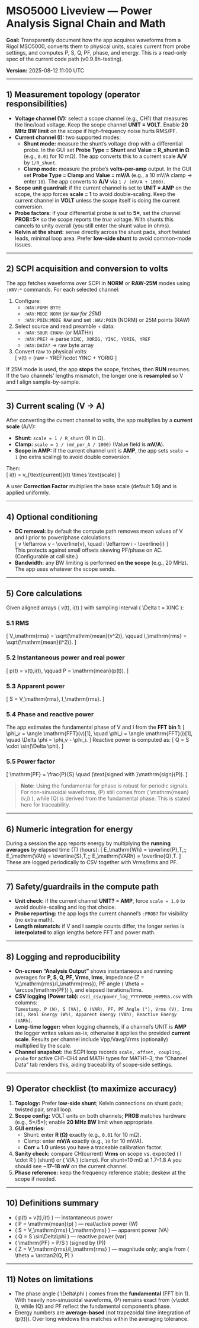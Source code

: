 # MSO5000 Liveview — Power Analysis Signal Chain and Math

**Goal:** Transparently document how the app acquires waveforms from a Rigol MSO5000, converts them to physical units, scales current from probe settings, and computes P, S, Q, PF, phase, and energy. This is a read-only spec of the current code path (v0.9.8h-testing).

**Version:** 2025-08-12 11:00 UTC

---

## 1) Measurement topology (operator responsibilities)

- **Voltage channel (V):** select a scope channel (e.g., CH1) that measures the line/load voltage. Keep the scope channel **UNIT = VOLT**. Enable **20 MHz BW limit** on the scope if high-frequency noise hurts RMS/PF.
- **Current channel (I):** two supported modes:
  - **Shunt mode:** measure the shunt’s voltage drop with a differential probe. In the GUI set **Probe Type = Shunt** and **Value = R_shunt in Ω** (e.g., `0.01` for 10 mΩ). The app converts this to a current scale **A/V** by `1/R_shunt`.
  - **Clamp mode:** measure the probe’s **volts-per-amp** output. In the GUI set **Probe Type = Clamp** and **Value = mV/A** (e.g., a 10 mV/A clamp → enter `10`). The app converts to **A/V** via `1 / (mV/A ÷ 1000)`.
- **Scope unit guardrail:** if the current channel is set to **UNIT = AMP** on the scope, the app forces **scale = 1** to avoid double-scaling. Keep the current channel in **VOLT** unless the scope itself is doing the current conversion.
- **Probe factors:** if your differential probe is set to **5×**, set the channel **PROB=5×** so the scope reports the *true* voltage. With shunts this cancels to unity overall (you still enter the shunt value in ohms).
- **Kelvin at the shunt:** sense directly across the shunt pads, short twisted leads, minimal loop area. Prefer **low-side shunt** to avoid common-mode issues.

---

## 2) SCPI acquisition and conversion to volts

The app fetches waveforms over SCPI in **NORM** or **RAW-25M** modes using `:WAV:*` commands. For each selected channel:

1. Configure:
   - `:WAV:FORM BYTE`  
   - `:WAV:MODE NORM` *(or `RAW` for 25M)*  
   - `:WAV:POIN:MODE RAW` and set `:WAV:POIN` (NORM) or 25M points (RAW)
2. Select source and read preamble + data:
   - `:WAV:SOUR CHANn` (or MATHn)  
   - `:WAV:PRE?` → parse `XINC, XORIG, YINC, YORIG, YREF`  
   - `:WAV:DATA?` → raw byte array
3. Convert raw to physical volts:  
   \[ v(t) = (raw - YREF)\cdot YINC + YORIG \]

If 25M mode is used, the app **stops** the scope, fetches, then **RUN** resumes. If the two channels’ lengths mismatch, the longer one is **resampled** so V and I align sample-by-sample.

---

## 3) Current scaling (V → A)

After converting the current channel to volts, the app multiplies by a **current scale** (A/V):

- **Shunt:** `scale = 1 / R_shunt` (R in Ω).  
- **Clamp:** `scale = 1 / (mV_per_A / 1000)` (Value field is **mV/A**).  
- **Scope in AMP:** if the current channel unit is **AMP**, the app sets `scale = 1` (no extra scaling) to avoid double conversion.

Then:  
\[ i(t) = v_{\text{current}}(t) \times \text{scale} \]

A user **Correction Factor** multiplies the base scale (default **1.0**) and is applied uniformly.

---

## 4) Optional conditioning

- **DC removal:** by default the compute path removes mean values of V and I prior to power/phase calculations:  
  \[ v \leftarrow v - \overline{v}, \quad i \leftarrow i - \overline{i} \]  
  This protects against small offsets skewing PF/phase on AC. (Configurable at call site.)
- **Bandwidth:** any BW limiting is performed **on the scope** (e.g., 20 MHz). The app uses whatever the scope sends.

---

## 5) Core calculations

Given aligned arrays \( v(t), i(t) \) with sampling interval \( \Delta t = XINC \):

### 5.1 RMS
\[
V_\mathrm{rms} = \sqrt{\mathrm{mean}(v^2)}, \qquad
I_\mathrm{rms} = \sqrt{\mathrm{mean}(i^2)}.
\]

### 5.2 Instantaneous power and real power
\[
p(t) = v(t)\,i(t), \qquad P = \mathrm{mean}(p(t)).
\]

### 5.3 Apparent power
\[
S = V_\mathrm{rms}\, I_\mathrm{rms}.
\]

### 5.4 Phase and reactive power
The app estimates the fundamental phase of V and I from the **FFT bin 1**:
\[
\phi_v = \angle \mathrm{FFT}(v)[1], \quad
\phi_i = \angle \mathrm{FFT}(i)[1], \quad
\Delta \phi = \phi_v - \phi_i.
\]
Reactive power is computed as:
\[
Q = S \cdot \sin(\Delta \phi).
\]

### 5.5 Power factor
\[
\mathrm{PF} = \frac{P}{S} \quad (\text{signed with }\mathrm{sign}(P)).
\]

> **Note:** Using the fundamental for phase is robust for periodic signals. For non-sinusoidal waveforms, \(P\) still comes from \( \mathrm{mean}(v\,i) \), while \(Q\) is derived from the fundamental phase. This is stated here for traceability.

---

## 6) Numeric integration for energy

During a session the app reports energy by multiplying the **running averages** by elapsed time \(T\) (hours):
\[
E_\mathrm{Wh} = \overline{P}\,T,\;\;
E_\mathrm{VAh} = \overline{S}\,T,\;\;
E_\mathrm{VARh} = \overline{Q}\,T.
\]
These are logged periodically to CSV together with Vrms/Irms and PF.

---

## 7) Safety/guardrails in the compute path

- **Unit check:** if the current channel **UNIT? = AMP**, force `scale = 1.0` to avoid double-scaling and log that choice.
- **Probe reporting:** the app logs the current channel’s `:PROB?` for visibility (no extra math).
- **Length mismatch:** if V and I sample counts differ, the longer series is **interpolated** to align lengths before FFT and power math.

---

## 8) Logging and reproducibility

- **On-screen “Analysis Output”** shows instantaneous and running averages for **P, S, Q, PF, Vrms, Irms**, impedance \(Z = V_\mathrm{rms}/I_\mathrm{rms}\), PF angle \( \theta = \arccos(\mathrm{PF}) \), and elapsed iterations/time.
- **CSV logging (Power tab):** `oszi_csv/power_log_YYYYMMDD_HHMMSS.csv` with columns:  
  `Timestamp, P (W), S (VA), Q (VAR), PF, PF Angle (°), Vrms (V), Irms (A), Real Energy (Wh), Apparent Energy (VAh), Reactive Energy (VARh)`.
- **Long-time logger:** when logging channels, if a channel’s UNIT is **AMP** the logger writes values as-is; otherwise it applies the provided **current scale**. Results per channel include Vpp/Vavg/Vrms (optionally) multiplied by the scale.
- **Channel snapshot:** the SCPI loop records `scale, offset, coupling, probe` for active CH1–CH4 and MATH types for MATH1–3; the “Channel Data” tab renders this, aiding traceability of scope-side settings.

---

## 9) Operator checklist (to maximize accuracy)

1. **Topology:** Prefer **low-side shunt**; Kelvin connections on shunt pads; twisted pair, small loop.
2. **Scope config:** VOLT units on both channels; **PROB** matches hardware (e.g., 5×/5×); enable **20 MHz BW** limit when appropriate.
3. **GUI entries:** 
   - Shunt: enter **R (Ω)** exactly (e.g., `0.01` for 10 mΩ).  
   - Clamp: enter **mV/A** exactly (e.g., `10` for 10 mV/A).  
   - **Corr = 1.0** unless you have a traceable calibration factor.
4. **Sanity check:** compare CH(current) **Vrms** on scope vs. expected \( I \cdot R \) (shunt) or \( V/A \) (clamp). For shunt=10 mΩ at 1.7–1.8 A you should see **~17–18 mV** on the current channel.
5. **Phase reference:** keep the frequency reference stable; deskew at the scope if needed.

---

## 10) Definitions summary

- \( p(t) = v(t)\,i(t) \) — instantaneous power  
- \( P = \mathrm{mean}(p) \) — real/active power (W)  
- \( S = V_\mathrm{rms} I_\mathrm{rms} \) — apparent power (VA)  
- \( Q = S \sin\Delta\phi \) — reactive power (var)  
- \( \mathrm{PF} = P/S \) (signed by \(P\))  
- \( Z = V_\mathrm{rms}/I_\mathrm{rms} \) — magnitude only; angle from \( \theta = \arctan2(Q, P) \)

---

## 11) Notes on limitations

- The phase angle \( \Delta\phi \) comes from the **fundamental** (FFT bin 1). With heavily non-sinusoidal waveforms, \(P\) remains exact from \(v\cdot i\), while \(Q\) and PF reflect the fundamental component’s phase.
- Energy numbers are **average-based** (not trapezoidal time integration of \(p(t)\)). Over long windows this matches within the averaging tolerance.

